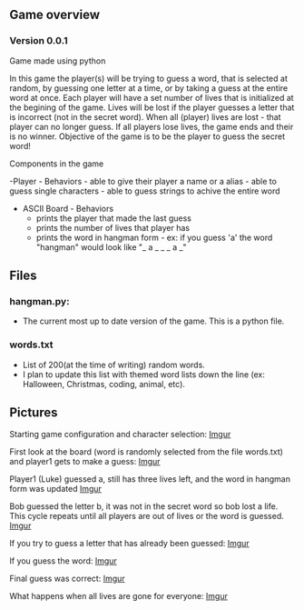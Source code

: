 ## Game overview 
### Version 0.0.1

Game made using python

In this game the player(s) will be trying to guess a word, that is selected at random, by guessing one letter at a time, or by taking a guess at the entire word at once.
Each player will have a set number of lives that is initialized at the begining of the game.
Lives will be lost if the player guesses a letter that is incorrect (not in the secret word).
When all (player) lives are lost - that player can no longer guess.
If all players lose lives, the game ends and their is no winner.
Objective of the game is to be the player to guess the secret word!

Components in the game

-Player - Behaviors
	- able to give their player a name or a alias
	- able to guess single characters
	- able to guess strings to achive the entire word
	
- ASCII Board - Behaviors
	- prints the player that made the last guess
	- prints the number of lives that player has
	- prints the word in hangman form
    		- ex: if you guess 'a' the word "hangman" would look like "_ a _ _ _ a _"
	
## Files	
  
### hangman.py: 
- The current most up to date version of the game. This is a python file.

### words.txt
- List of 200(at the time of writing) random words.
 - I plan to update this list with themed word lists down the line (ex: Halloween, Christmas, coding, animal, etc).

## Pictures
Starting game configuration and character selection:
[Imgur](https://i.imgur.com/SJQOhnc.png)

First look at the board (word is randomly selected from the file words.txt) and player1 gets to make a guess:
[Imgur](https://i.imgur.com/bIfH6jO.png)

Player1 (Luke) guessed a, still has three lives left, and the word in hangman form was updated
[Imgur](https://i.imgur.com/e4FhHcn.png)

Bob guessed the letter b, it was not in the secret word so bob lost a life. This cycle repeats until all players are out of lives or the word is guessed.
[Imgur](https://i.imgur.com/eZwbNe0.png)

If you try to guess a letter that has already been guessed:
[Imgur](https://i.imgur.com/OmpS94n.png)

If you guess the word:
[Imgur](https://i.imgur.com/WF5SMtc.png)

Final guess was correct:
[Imgur](https://i.imgur.com/4v7Neow.png)

What happens when all lives are gone for everyone:
[Imgur](https://i.imgur.com/DqtJXWw.png)
